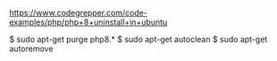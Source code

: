 https://www.codegrepper.com/code-examples/php/php+8+uninstall+in+ubuntu

$ sudo apt-get purge php8.*
$ sudo apt-get autoclean
$ sudo apt-get autoremove